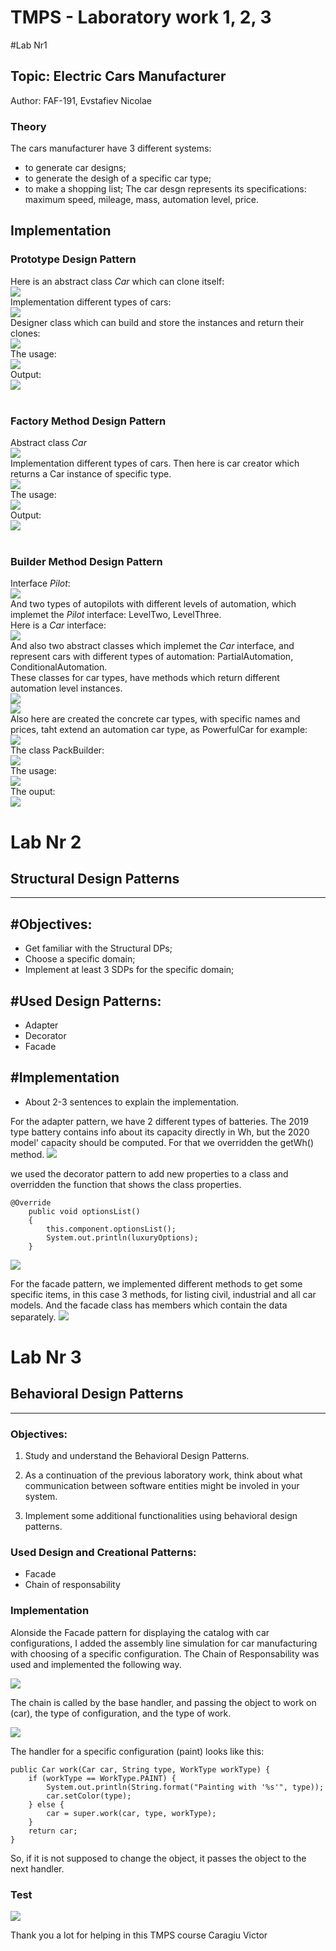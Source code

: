 # TMPS - Laboratory work 1, 2, 3




<!-- LAB 1 -->
#Lab Nr1
## Topic: Electric Cars Manufacturer
Author: FAF-191, Evstafiev Nicolae

### Theory
The cars manufacturer have 3 different systems:
- to generate car designs;
- to generate the desigh of a specific car type;
- to make a shopping list;
  The car desgn represents its specifications: maximum speed, mileage, mass, automation level, price.

## Implementation

### Prototype Design Pattern
Here is an abstract class _Car_ which can clone itself:<br/>
<image src="/examples/Proto_clone.png"><br/>
Implementation different types of cars:<br/>
<image src="/examples/Proto_car_types.png"><br/>
Designer class which can build and store the instances and return their clones:<br/>
<image src="/examples/Proto_designer.png"><br/>
The usage:<br/>
<image src="/examples/Proto_usage.png"><br/>
Output:<br/>
<image src="/examples/Proto_run.png"><br/>
<br/>
### Factory Method Design Pattern
Abstract class _Car_<br/>
<image src="/examples/Factory_car.png"><br/>
Implementation different types of cars. Then here is car creator which returns a Car instance of specific type.<br/>
<image src="/examples/Factory_creator.png"><br/>
The usage:<br/>
<image src="/examples/Factory_usage.png"><br/>
Output:<br/>
<image src="/examples/Factory_run.png"><br/>
<br/>
### Builder Method Design Pattern
Interface _Pilot_:<br/>
<image src="/examples/Builder_pilot.png"><br/>
And two types of autopilots with different levels of automation, which implemet the _Pilot_ interface: LevelTwo, LevelThree.<br/>
Here is a _Car_ interface:<br/>
<image src="/examples/Builder_car.png"><br/>
And also two abstract classes which implemet the _Car_ interface, and represent cars with different types of automation: PartialAutomation, ConditionalAutomation.<br/>
These classes for car types, have methods which return different automation level instances.<br/>
<image src="/examples/Builder_po.png"><br/>
<image src="/examples/Builder_co.png"><br/>
 Also here are created  the concrete car types, with specific names and prices, taht extend an automation car type, as PowerfulCar for example:<br/>
<image src="/examples/Builder_powerful.png"><br/>
The class PackBuilder:<br/>
<image src="/examples/Builder_pack.png"><br/>
The usage:<br/>
<image src="/examples/Builder_usage.png"><br/>
The ouput:<br/>
<image src="/examples/Builder_run.png"><br/>





# <a name="lab-2"></a>  Lab Nr 2

## Structural Design Patterns

----

## #Objectives:

* Get familiar with the Structural DPs;
* Choose a specific domain;
* Implement at least 3 SDPs for the specific domain;


## #Used Design Patterns:

* Adapter
* Decorator
* Facade


## #Implementation

* About 2-3 sentences to explain the implementation.

For the adapter pattern, we have 2 different types of batteries. The 2019 type battery contains info about its capacity directly in Wh, but the 2020 model' capacity should be computed. For that we overridden the getWh() method.
<image src="/examples/Adapter.png"><br/>

we used the decorator pattern to add new properties to a class and overridden the function that shows the class properties.
```
@Override
    public void optionsList()
    {
        this.component.optionsList();
        System.out.println(luxuryOptions);
    }
```
<image src="/examples/Decorator.png"><br/>

For the facade pattern, we implemented different methods to get some specific items, in this case 3 methods, for listing civil, industrial and all car models. And the facade class has members which contain the data separately.
<image src="/examples/Facade.png"><br/>


# Lab Nr 3

## Behavioral Design Patterns


----

### Objectives:

1. Study and understand the Behavioral Design Patterns.

2. As a continuation of the previous laboratory work, think about what communication between software entities might be involed in your system.

3. Implement some additional functionalities using behavioral design patterns.


### Used Design and Creational Patterns:

* Facade
* Chain of responsability


### Implementation

Alonside the Facade pattern for displaying the catalog with car configurations, I added the assembly line simulation for car manufacturing with choosing of a specific configuration. The Chain of Responsability was used and implemented the following way.

<image src="/examples/Diagram.png"><br/>

The chain is called by the base handler, and passing the object to work on (car), the type of configuration, and the type of work.

<image src="/examples/call.png"><br/>


The handler for a specific configuration (paint) looks like this:
```
public Car work(Car car, String type, WorkType workType) {
    if (workType == WorkType.PAINT) {
        System.out.println(String.format("Painting with '%s'", type));
        car.setColor(type);
    } else {
        car = super.work(car, type, workType);
    }
    return car;
}
```
So, if it is not supposed to change the object, it passes the object to the next handler.

### Test
<image src="/examples/Output.png"><br/>
  
  Thank you a lot for helping in this TMPS course Caragiu Victor 




